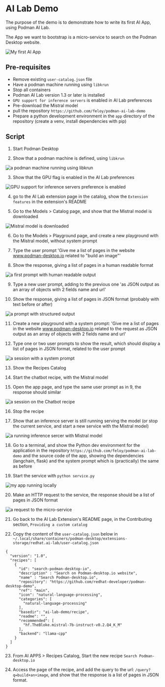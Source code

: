 # AI Lab Demo

The purpose of the demo is to demonstrate how to write its first AI App, using Podman AI Lab.

The App we want to bootstrap is a micro-service to search on the Podman Desktop website.

![My first AI App](./my-first-ai-app.png)

## Pre-requisites

- Remove existing `user-catalog.json` file
- Have a podman machine running using `libkrun`
- Stop all containers
- Podman AI Lab version 1.3 or later is installed
- `GPU support for inference servers` is enabled in AI Lab preferences
- Pre-download the Mistral model
- pull the repository `https://github.com/feloy/podman-ai-lab-demo`
- Prepare a python development environment in the `app` directory of the repository (create a venv, install dependencies with pip)

## Script

1. Start Podman Desktop

2. Show that a podman machine is defined, using `libkrun`

![a podman machine running using libkrun](./ai-lab-demo-libkrun-machine.png)

3. Show that the GPU flag is enabled in the AI Lab preferences

![GPU support for inference servers preference is enabled](./ai-lab-demo-gpu-preference.png)

4. go to the AI Lab extension page in the catalog, show the `Extension features` in the extension's README 

5. Go to the Models > Catalog page, and show that the Mistral model is downloaded

![Mistral model is downloaded](./ai-lab-demo-mistral-model-downloaded.png)

6. Go to the Models > Playground page, and create a new playground with the Mistral model, without system prompt

7. Type the user prompt 'Give me a list of pages in the website www.podman-desktop.io related to "build an image"'

8. Show the response, giving a list of pages in a human readable format

![a first prompt with human readable output](./ai-lab-demo-prompt-1.png)

9. Type a new user prompt, adding to the previous one 'as JSON output as an array of objects with 2 fields name and url'

10. Show the response, giving a list of pages in JSON format (probably with text before or after)

![a prompt with structured output](./ai-lab-demo-prompt-json.png)

11. Create a new playground with a system prompt: 'Give me a list of pages in the website www.podman-desktop.io related to the request as JSON output as an array of objects with 2 fields name and url'

12. Type one or two user prompts to show the result, which should display a list of pages in JSON format, related to the user prompt

![a session with a system prompt](./ai-lab-demo-system-prompt.png)

13. Show the Recipes Catalog

14. Start the chatbot recipe, with the Mistral model

15. Open the app page, and type the same user prompt as in 9, the response should similar

![a session on the Chatbot recipe](./ai-lab-demo-recipe-session.png)

16. Stop the recipe

17. Show that an inference server is still running serving the model (or stop the current service, and start a new service with the Mistral model)

![a running inference sercer with Mistral model](./ai-lab-demo-inference-server.png)

18. Go to a terminal, and show the Python dev environment for the application in the repository  `https://github.com/feloy/podman-ai-lab-demo` and the source code of the app, showing the dependencies (langchain, flask) and the system prompt which is (practically) the same as before 

19. Start the service with `python service.py`

![my app running locally](./ai-lab-demo-my-app-local.png)

20. Make an HTTP request to the service, the response should be a list of pages in JSON format

![a request to the micro-service](./ai-lab-demo-my-app-http-request.png)

21. Go back to the AI Lab Extension's README page, in the Contributing section, `Providing a custom catalog`

22. Copy the content of the `user-catalog.json` below in `~/.local/share/containers/podman-desktop/extensions-storage/redhat.ai-lab/user-catalog.json`

```
{
  "version": "1.0",
  "recipes": [
    {
      "id": "search-podman-desktop-io",
      "description" : "Search on Podman-desktop.io website",
      "name" : "Search Podman-desktop.io",
      "repository": "https://github.com/redhat-developer/podman-desktop-demo",
      "ref": "main",
      "icon": "natural-language-processing",
      "categories": [
        "natural-language-processing"
      ],
      "basedir": "ai-lab-demo/recipe",
      "readme": "",
      "recommended": [
        "hf.TheBloke.mistral-7b-instruct-v0.2.Q4_K_M"
      ],
      "backend": "llama-cpp"
    }
  ]
}
```

23. From AI APPS > Recipes Catalog, Start the new recipe `Search Podman-desktop.io`

24. Access the page of the recipe, and add the query to the url: `/query?q=build+an+image`, and show that the response is a list of pages in JSON format.
